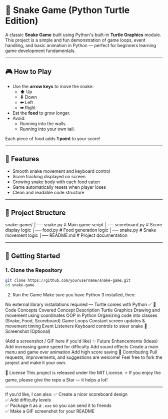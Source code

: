 # 🐍 Snake Game (Python Turtle Edition)

A classic **Snake Game** built using Python's built-in **Turtle Graphics** module.  
This project is a simple and fun demonstration of game loops, event handling, and basic animation in Python — perfect for beginners learning game development fundamentals.

---

## 🎮 How to Play

- Use the **arrow keys** to move the snake:
  - **⬆** Up
  - **⬇** Down
  - **⬅** Left
  - **➡** Right
- Eat the **food** to grow longer.
- Avoid:
  - Running into the walls.
  - Running into your own tail.

Each piece of food adds **1 point** to your score!

---

## 🧩 Features

- Smooth snake movement and keyboard control
- Score tracking displayed on screen
- Growing snake body with each food eaten
- Game automatically resets when player loses
- Clean and readable code structure

---

## 📂 Project Structure
snake-game/
│── snake.py # Main game script
│── scoreboard.py # Score display logic
│── food.py # Food generation logic
│── snake.py # Snake movement logic
│── README.md # Project documentation


---

## 🚀 Getting Started

### 1. Clone the Repository
```bash
git clone https://github.com/yourusername/snake-game.git
cd snake-game
```

2. Run the Game
Make sure you have Python 3 installed, then:


No external library installations required — Turtle comes with Python ✅
🧠 Code Concepts Covered
Concept	Description
Turtle Graphics	Drawing and movement using coordinates
OOP in Python	Organizing code into classes (Snake, Food, Scoreboard)
Game Loops	Constant screen updates & movement timing
Event Listeners	Keyboard controls to steer snake
📸 Screenshot (Optional)

(Add a screenshot / GIF here if you'd like)
✨ Future Enhancements (Ideas)
Add increasing game speed for difficulty
Add sound effects
Create a main menu and game over animation
Add high score saving
🤝 Contributing
Pull requests, improvements, and suggestions are welcome!
Feel free to fork the project and make it your own.

📜 License
This project is released under the MIT License.
⭐ If you enjoy the game, please give the repo a Star — it helps a lot!


---

If you'd like, I can also:
✅ Create a nicer scoreboard design  
✅ Add difficulty levels  
✅ Package it as a `.exe` so you can send it to friends  
✅ Make a GIF screenshot for your README

